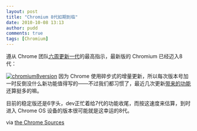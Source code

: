 ```yaml
---
layout: post
title: "Chromium 8代如期到临"
date: 2010-10-08 13:13
author: pudd
comments: true
tags: [Chromium]
---
```



遵从 Chrome 团队[六周更新一代](http://www.chromi.org/archives/6144)的最高指示，最新版的 Chromium 已经迈入8代：

<a href="http://www.chromi.org/archives/8071/chromium8version" rel="attachment wp-att-8072">![](http://img.chromi.org/2010/10/chromium8version.png "chromium8version")</a>
因为 Chrome 使用碎步式的增量更新，所以每次版本号加一时反倒没什么新功能值得写的——不过我们都习惯了，最近几次更新[带来的功能](http://www.chromi.org/archives/7799)还算挺多的嘛。

目前的稳定版还是6字头，dev正忙着给7代的功能收尾，而按这速度来估算，到时进入 Chrome OS 设备的版本很可能就是这幸运的8代。

via [the Chrome Sources](http://www.thechromesource.com/chrome-8-launches/?utm_source=feedburner&utm_medium=feed&utm_campaign=Feed:+thechromesource+(thechromesource))
